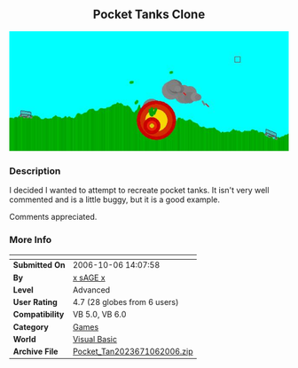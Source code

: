 ﻿<div align="center">

## Pocket Tanks Clone

<img src="PIC20061061714498088.JPG">
</div>

### Description

I decided I wanted to attempt to recreate pocket tanks. It isn't very well commented and is a little buggy, but it is a good example.

Comments appreciated.
 
### More Info
 


<span>             |<span>
---                |---
**Submitted On**   |2006-10-06 14:07:58
**By**             |[x sAGE x](https://github.com/Planet-Source-Code/PSCIndex/blob/master/ByAuthor/x-sage-x.md)
**Level**          |Advanced
**User Rating**    |4.7 (28 globes from 6 users)
**Compatibility**  |VB 5\.0, VB 6\.0
**Category**       |[Games](https://github.com/Planet-Source-Code/PSCIndex/blob/master/ByCategory/games__1-38.md)
**World**          |[Visual Basic](https://github.com/Planet-Source-Code/PSCIndex/blob/master/ByWorld/visual-basic.md)
**Archive File**   |[Pocket\_Tan2023671062006\.zip](https://github.com/Planet-Source-Code/x-sage-x-pocket-tanks-clone__1-66722/archive/master.zip)








